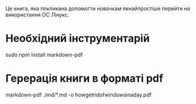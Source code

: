 Це книга, яка покликана допомогти новачкам якнайпростіше перейти на використання ОС Лінукс.

# Необхідний інструментарій #

sudo npm install markdown-pdf

# Герерація книги в форматі pdf #

markdown-pdf ./md/*.md -o howgetridofwindowsinaday.pdf

